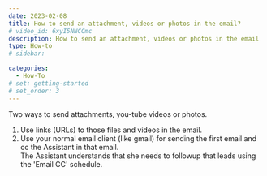 ```yaml
---
date: 2023-02-08
title: How to send an attachment, videos or photos in the email?
# video_id: 6xyI5NNCCmc
description: How to send an attachment, videos or photos in the email
type: How-to
# sidebar:

categories:
  - How-To
# set: getting-started
# set_order: 3
---
```

Two ways to send attachments, you-tube videos or photos. 

1. Use links (URLs) to those files and videos in the email. 
2. Use your normal email client (like gmail) for sending the first email and cc the Assistant in that email.  
The Assistant understands that she needs to followup that leads using the 'Email CC' schedule.
